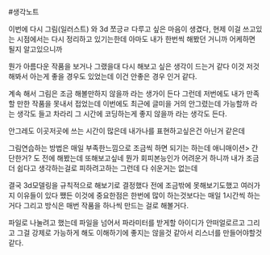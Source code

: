 #생각노트 

이번에 다시 그림(일러스트) 와 3d 쪼긍ㄹ 다루고 싶은 마음이 생겼다,
현제 이걸 쓰고있는 시점에서는 다시 정리하고 있기는한데
아마도 내가 한번씩 해봤던 거니까 어케하면 될지 알고있으니까

뭔가 아름다운 작품을 보거나 그랬을대 다시 해보고 싶은 생각이 드는거 같다
이것 저것 해봐서 아는게 좋을 경우도 있었는데 이건 안좋은 경우 인거 같다.

계속 해서 그림은 조금 해볼만하지 않을까 라는 생가이 든다 그런데 저번에도 내가 만족할 만한 작품을 못내서 접었는데 이번에도 최근에 글미을 거의 안그렸는데 가능할까 라는 생각도 들고 차라리 그 시간에 코딩하는게 좋지 않을까 라는 생각도 든다.

안그레도 이곳저곳에 쓰는 시간이 많은데
내가나를 표현하고싶은건 아닌거 같은데

그림연습하는 방법은 매일 부족한느낌으로 조금씩 하면 되기는 하는데
애니매이션> 간단한거? 도 전에 해봤는데 또해보고싶네 뭔가 회피본능인가 
어려운거 하니까 내가 조금더 쉽다고 생각하는걸로 피하려고하는 그런데 다 쉬운거는 없는데



결국 3d모델링을 규칙적으로 해보기로 결정했다
전에 조금밖에 못해보기도했고 여러가지 이유들이 있다
쨌든 이것에 중요한점은 한번에 많이 하는것보다는 매일 1시간씩 하는거다
그리고 방식은
매번 작품을 하나씩 만드는 걸로 해볼거다.

파일로 나눌려고 했는데
파일을 넘어서 파라미터를 받게할 아이디가 안떠얼로르고 그리고 그걸 강제로 가능하게 해도 이해하기에 좋지는 않을것 같아서
리스너를 만들어야할것 같다.

